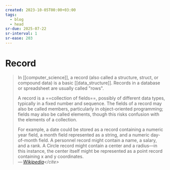 ```yaml
---
created: 2023-10-05T00:00+03:00
tags:
  - blog
  - head
sr-due: 2025-07-22
sr-interval: 1
sr-ease: 203
---
```


# Record

> In [[computer_science]], a record (also called a structure, struct, or compound data) is a basic [[data_structure]]. Records in a database or spreadsheet are usually called "rows".
>
> A record is a ==collection of fields==, possibly of different data types, typically in a fixed number and sequence. The fields of a record may also be called members, particularly in object-oriented programming; fields may also be called elements, though this risks confusion with the elements of a collection.
>
> For example, a date could be stored as a record containing a numeric year field, a month field represented as a string, and a numeric day-of-month field. A personnel record might contain a name, a salary, and a rank. A Circle record might contain a center and a radius—in this instance, the center itself might be represented as a point record containing x and y coordinates.\
> — <cite>[Wikipedia](https://en.wikipedia.org/wiki/Record_(computer_science))</cite>
